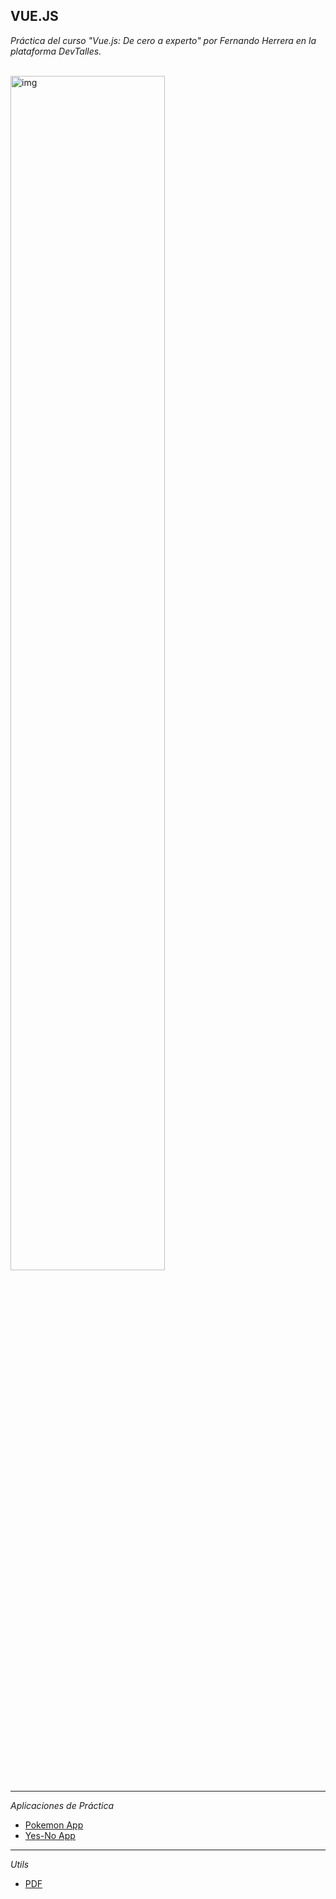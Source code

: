## VUE.JS
*Práctica del curso "Vue.js: De cero a experto" por Fernando Herrera en la plataforma DevTalles.*\
<br/>

<img src="" alt="img" style="width: 70%;">
<br/><hr/>

*Aplicaciones de Práctica*

- [Pokemon App](https://vue-poke-lm.netlify.app/)<br/>
- [Yes-No App](https://yes-no-app.netlify.app/)<br/>
<hr/>

*Utils*

- [PDF]()
